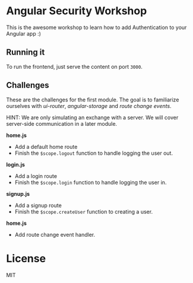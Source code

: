 # Angular Security Workshop

This is the awesome workshop to learn how to add Authentication to your Angular app :)

## Running it

To run the frontend, just serve the content on port `3000`.

## Challenges

These are the challenges for the first module. The goal is to familiarize ourselves with *ui-router*, *angular-storage* and *route change events*.
 
HINT: We are only simulating an exchange with a server. We will cover server-side communication in a later module.  

**home.js**

- Add a default home route
- Finish the `$scope.logout` function to handle logging the user out.

**login.js**

- Add a login route
- Finish the `$scope.login` function to handle logging the user in.

**signup.js**

- Add a signup route
- Finish the `$scope.createUser` function to creating a user.

**home.js**

- Add route change event handler.



# License

MIT